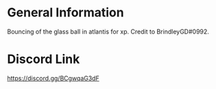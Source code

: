 # General Information
Bouncing of the glass ball in atlantis for xp.
Credit to BrindleyGD#0992.

# Discord Link
https://discord.gg/BCgwqaG3dF
